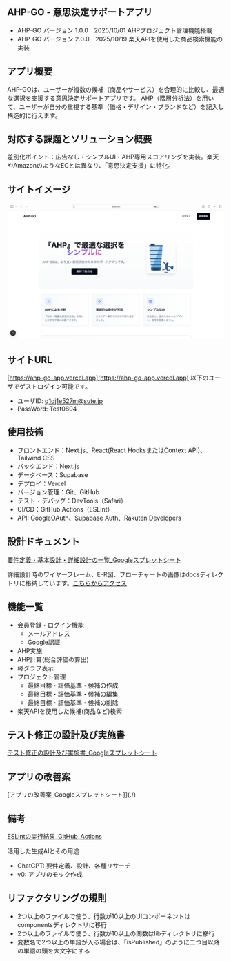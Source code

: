 ## AHP-GO - 意思決定サポートアプリ
- AHP-GO バージョン 1.0.0　2025/10/01 AHPプロジェクト管理機能搭載
- AHP-GO バージョン 2.0.0　2025/10/19 楽天APIを使用した商品検索機能の実装

## アプリ概要
AHP-GOは、ユーザーが複数の候補（商品やサービス）を合理的に比較し、最適な選択を支援する意思決定サポートアプリです。
AHP（階層分析法）を用いて、ユーザーが自分の重視する基準（価格・デザイン・ブランドなど）を記入し構造的に行えます。

## 対応する課題とソリューション概要
差別化ポイント：広告なし・シンプルUI・AHP専用スコアリングを実装。楽天やAmazonのようなECとは異なり、「意思決定支援」に特化。

## サイトイメージ
![アプリ画面](/docs/HomePage.png)

## サイトURL
[https://ahp-go-app.vercel.app](https://ahp-go-app.vercel.app)
以下のユーザでゲストログイン可能です。
- ユーザID: q1dj1e527m@sute.jp
- PassWord: Test0804

## 使用技術
- フロントエンド：Next.js、React(React HooksまたはContext API)、Tailwind CSS
- バックエンド：Next.js
- データベース：Supabase
- デプロイ：Vercel
- バージョン管理：Git、GitHub
- テスト・デバッグ：DevTools（Safari）
- CI/CD：GitHub Actions（ESLint）
- API: GoogleOAuth、Supabase Auth、Rakuten Developers

## 設計ドキュメント
[要件定義・基本設計・詳細設計の一覧_Googleスプレットシート](https://docs.google.com/spreadsheets/d/1V91GRCaYrSsLrcwU9XdJmRWXALMv9mCTmsPwTVjy8nw/edit?usp=share_link)

詳細設計時のワイヤーフレーム、E-R図、フローチャートの画像はdocsディレクトリに格納しています。[こちらからアクセス](./docs)

## 機能一覧
- 会員登録・ログイン機能
  - メールアドレス
  - Google認証
- AHP実施
- AHP計算(総合評価の算出)
- 棒グラフ表示
- プロジェクト管理
  - 最終目標・評価基準・候補の作成
  - 最終目標・評価基準・候補の編集
  - 最終目標・評価基準・候補の削除
- 楽天APIを使用した候補(商品など)検索 

## テスト修正の設計及び実施書
[テスト修正の設計及び実施書_Googleスプレットシート](https://docs.google.com/spreadsheets/d/1l6FGZCC654AA0JGc9Yi5ejwNrD9lYrjsGLORNtGYA0Y/edit?usp=sharing)

## アプリの改善案
[アプリの改善案_Googleスプレットシート]](./)

## 備考
[ESLintの実行結果_GitHub_Actions](./)

活用した生成AIとその用途
- ChatGPT: 要件定義、設計、各種リサーチ
- v0: アプリのモック作成

## リファクタリングの規則
-  2つ以上のファイルで使う、行数が10以上のUIコンポーネントはcomponentsディレクトリに移行
-  2つ以上のファイルで使う、行数が10以上の関数はlibディレクトリに移行
-  変数名で2つ以上の単語が入る場合は、「isPublished」のように二つ目以降の単語の頭を大文字にする
